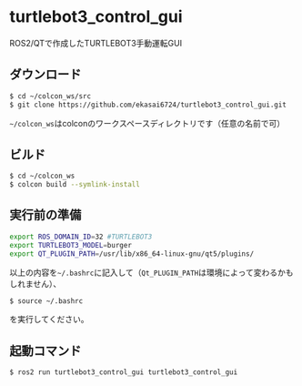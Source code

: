 # turtlebot3_control_gui
ROS2/QTで作成したTURTLEBOT3手動運転GUI

## ダウンロード
```sh
$ cd ~/colcon_ws/src
$ git clone https://github.com/ekasai6724/turtlebot3_control_gui.git
```
`~/colcon_ws`はcolconのワークスペースディレクトリです（任意の名前で可）

## ビルド
```sh
$ cd ~/colcon_ws
$ colcon build --symlink-install
```
## 実行前の準備
```sh
export ROS_DOMAIN_ID=32 #TURTLEBOT3
export TURTLEBOT3_MODEL=burger
export QT_PLUGIN_PATH=/usr/lib/x86_64-linux-gnu/qt5/plugins/
```
以上の内容を`~/.bashrc`に記入して（`Qt_PLUGIN_PATH`は環境によって変わるかもしれません）、
```sh
$ source ~/.bashrc
```
を実行してください。

## 起動コマンド
```sh
$ ros2 run turtlebot3_control_gui turtlebot3_control_gui
```

